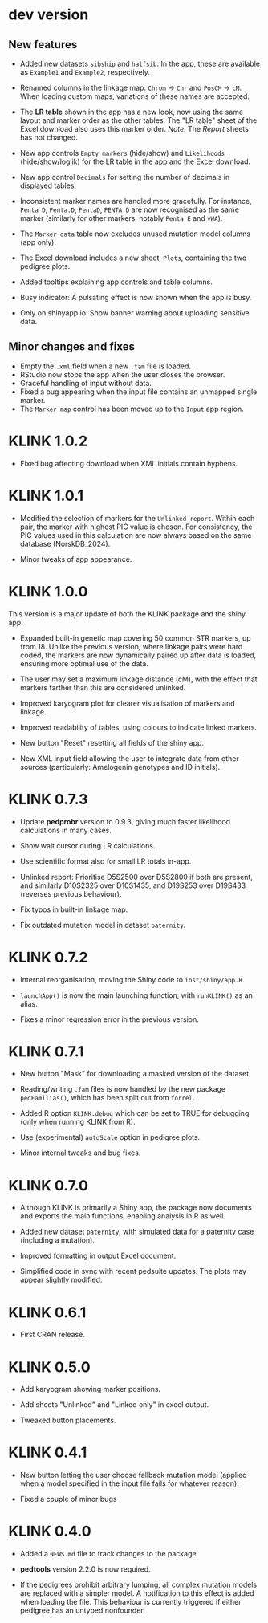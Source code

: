 # dev version

## New features

* Added new datasets `sibship` and `halfsib`. In the app, these are available as `Example1` and `Example2`, respectively.

* Renamed columns in the linkage map: `Chrom` -> `Chr` and `PosCM` -> `cM`. When loading custom maps, variations of these names are accepted.

* The **LR table** shown in the app has a new look, now using the same layout and marker order as the other tables. 
The "LR table" sheet of the Excel download also uses this marker order. 
*Note*: The *Report* sheets has not changed.

* New app controls `Empty markers` (hide/show) and `Likelihoods` (hide/show/loglik) 
for the LR table in the app and the Excel download.

* New app control `Decimals` for setting the number of decimals in displayed tables.

* Inconsistent marker names are handled more gracefully. For instance, `Penta D`, `Penta.D`, `PentaD`, `PENTA D` are now recognised as the same marker (similarly for other markers, notably `Penta E` and `vWA`).

* The `Marker data` table now excludes unused mutation model columns (app only).

* The Excel download includes a new sheet, `Plots`, containing the two pedigree plots.

* Added tooltips explaining app controls and table columns.

* Busy indicator: A pulsating effect is now shown when the app is busy.

* Only on shinyapp.io: Show banner warning about uploading sensitive data.

## Minor changes and fixes

* Empty the `.xml` field when a new `.fam` file is loaded.
* RStudio now stops the app when the user closes the browser.
* Graceful handling of input without data.
* Fixed a bug appearing when the input file contains an unmapped single marker.
* The `Marker map` control has been moved up to the `Input` app region.


# KLINK 1.0.2

* Fixed bug affecting download when XML initials contain hyphens.


# KLINK 1.0.1

* Modified the selection of markers for the `Unlinked report`. Within each pair, the marker with highest PIC value is chosen. For consistency, the PIC values used in this calculation are now always based on the same database (NorskDB_2024).

* Minor tweaks of app appearance.


# KLINK 1.0.0

This version is a major update of both the KLINK package and the shiny app.

* Expanded built-in genetic map covering 50 common STR markers, up from 18. Unlike the previous version, where linkage pairs were hard coded, the markers are now dynamically paired up after data is loaded, ensuring more optimal use of the data.

* The user may set a maximum linkage distance (cM), with the effect that markers farther than this are considered unlinked.

* Improved karyogram plot for clearer visualisation of markers and linkage.

* Improved readability of tables, using colours to indicate linked markers.

* New button "Reset" resetting all fields of the shiny app.

* New XML input field allowing the user to integrate data from other sources (particularly: Amelogenin genotypes and ID initials).


# KLINK 0.7.3

* Update **pedprobr** version to 0.9.3, giving much faster likelihood calculations in many cases.

* Show wait cursor during LR calculations.

* Use scientific format also for small LR totals in-app.

* Unlinked report: Prioritise D5S2500 over D5S2800 if both are present, and similarly D10S2325 over D10S1435, and D19S253 over D19S433 (reverses previous behaviour).

* Fix typos in built-in linkage map.

* Fix outdated mutation model in dataset `paternity`.


# KLINK 0.7.2

* Internal reorganisation, moving the Shiny code to `inst/shiny/app.R`.

* `launchApp()` is now the main launching function, with `runKLINK()` as an alias.

* Fixes a minor regression error in the previous version.


# KLINK 0.7.1

* New button "Mask" for downloading a masked version of the dataset.

* Reading/writing `.fam` files is now handled by the new package `pedFamilias()`, which has been split out from `forrel`.

* Added R option `KLINK.debug` which can be set to TRUE for debugging (only when running KLINK from R). 

* Use (experimental) `autoScale` option in pedigree plots.

* Minor internal tweaks and bug fixes.


# KLINK 0.7.0

* Although KLINK is primarily a Shiny app, the package now documents and exports the main functions, enabling analysis in R as well.

* Added new dataset `paternity`, with simulated data for a paternity case (including a mutation).

* Improved formatting in output Excel document.

* Simplified code in sync with recent pedsuite updates. The plots may appear slightly modified.


# KLINK 0.6.1

* First CRAN release.


# KLINK 0.5.0

* Add karyogram showing marker positions.

* Add sheets "Unlinked" and "Linked only" in excel output.

* Tweaked button placements.


# KLINK 0.4.1

* New button letting the user choose fallback mutation model (applied when a model specified in the input file fails for whatever reason).

* Fixed a couple of minor bugs


# KLINK 0.4.0

* Added a `NEWS.md` file to track changes to the package.

* **pedtools** version 2.2.0 is now required.

* If the pedigrees prohibit arbitrary lumping, all complex mutation models are replaced with a simpler model. A notification to this effect is added when loading the file. This behaviour is currently triggered if either pedigree has an untyped nonfounder.   
